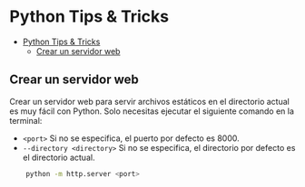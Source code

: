 # Python Tips & Tricks

<!-- TOC -->
* [Python Tips & Tricks](#python-tips--tricks)
  * [Crear un servidor web](#crear-un-servidor-web)
<!-- TOC -->

## Crear un servidor web

Crear un servidor web para servir archivos estáticos en el directorio actual es muy fácil con Python. Solo necesitas ejecutar el siguiente comando en la terminal:

* `<port>` Si no se especifica, el puerto por defecto es 8000.
* `--directory <directory>` Si no se especifica, el directorio por defecto es el directorio actual.

```bash
    python -m http.server <port>
```

